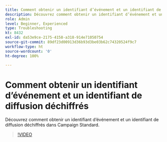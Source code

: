 ```yaml
---
title: Comment obtenir un identifiant d’événement et un identifiant de diffusion déchiffrés
description: Découvrez comment obtenir un identifiant d’événement et un identifiant de diffusion déchiffrés dans Campaign Standard.
role: Admin
level: Beginner, Experienced
type: Troubleshooting
kt: 8432
exl-id: da53e9ce-2175-4158-a318-914e71050754
source-git-commit: 89df23d00913d36b93d3be03b62c74320524f9c7
workflow-type: ht
source-wordcount: '0'
ht-degree: 100%

---
```


# Comment obtenir un identifiant d’événement et un identifiant de diffusion déchiffrés

Découvrez comment obtenir un identifiant d’événement et un identifiant de diffusion déchiffrés dans Campaign Standard.

>[!VIDEO](https://video.tv.adobe.com/v/335989?quality=12&learn=on)
